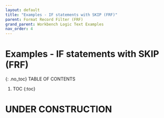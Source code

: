 ```yaml
---
layout: default
title: "Examples - IF statements with SKIP (FRF)"
parent: Format Record Filter (FRF)
grand_parent: Workbench Logic Text Examples
nav_order: 4
---
```


# Examples - IF statements with SKIP (FRF)
{: .no_toc}
TABLE OF CONTENTS 
1. TOC
{:toc}  
 
# UNDER CONSTRUCTION
